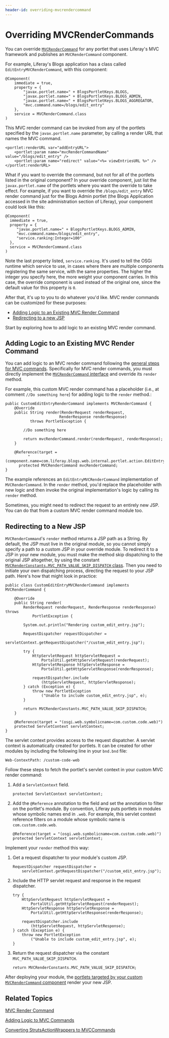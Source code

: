 ```yaml
---
header-id: overriding-mvcrendercommand
---
```


# Overriding MVCRenderCommands

You can override [`MVCRenderCommand`](@platform-ref@/7.1-latest/javadocs/portal-kernel/com/liferay/portal/kernel/portlet/bridges/mvc/MVCRenderCommand.html)
for any portlet that uses Liferay's MVC framework and publishes an
`MVCRenderCommand` component.

For example, Liferay's Blogs application has a class called
`EditEntryMVCRenderCommand`, with this component:


    @Component(
        immediate = true,
        property = {
            "javax.portlet.name=" + BlogsPortletKeys.BLOGS,
            "javax.portlet.name=" + BlogsPortletKeys.BLOGS_ADMIN,
            "javax.portlet.name=" + BlogsPortletKeys.BLOGS_AGGREGATOR,
            "mvc.command.name=/blogs/edit_entry"
        },
        service = MVCRenderCommand.class
    )

This MVC render command can be invoked from any of the portlets specified by
the `javax.portlet.name` parameter, by calling a render URL that names the
MVC command.

	<portlet:renderURL var="addEntryURL">
		<portlet:param name="mvcRenderCommandName" value="/blogs/edit_entry" />
		<portlet:param name="redirect" value="<%= viewEntriesURL %>" />
	</portlet:renderURL>

What if you want to override the command, but not for all of the portlets listed
in the original component? In your override component, just list the
`javax.portlet.name` of the portlets where you want the override to take effect.
For example, if you want to override the `/blogs/edit_entry` MVC render command
just for the Blogs Admin portlet (the Blogs Application accessed in the site
administration section of Liferay), your component could look like this:

    @Component(
      immediate = true,
      property = {
         "javax.portlet.name=" + BlogsPortletKeys.BLOGS_ADMIN,
         "mvc.command.name=/blogs/edit_entry",
         "service.ranking:Integer=100"
      },
      service = MVCRenderCommand.class
    )

Note the last property listed, `service.ranking`. It's used to tell the OSGi
runtime which service to use, in cases where there are multiple components
registering the same service, with the same properties. The higher the integer
you specify here, the more weight your component carries. In this case, the
override component is used instead of the original one, since the default value
for this property is `0`.

After that, it's up to you to do whatever you'd like. MVC render commands can be customized for these purposes:

- [Adding Logic to an Existing MVC Render Command](#adding-logic-to-an-existing-mvc-render-command)
- [Redirecting to a new JSP](#redirecting-to-a-new-jsp)

Start by exploring how to add logic to an existing MVC render command. 

## Adding Logic to an Existing MVC Render Command

You can add logic to an MVC render command following the
[general steps for MVC commands](/docs/7-1/tutorials/-/knowledge_base/t/adding-logic-to-mvc-commands).
Specifically for MVC render commands, you must directly implement the [`MVCRenderCommand` interface](@platform-ref@/7.1-latest/javadocs/portal-kernel/com/liferay/portal/kernel/portlet/bridges/mvc/MVCRenderCommand.html)
and override its `render` method. 

For example, this custom MVC render command has a placeholder (i.e., at comment
`//Do something here`) for adding logic to the `render` method.: 

    public CustomEditEntryRenderCommand implements MVCRenderCommand {
    	@Override
    	public String render(RenderRequest renderRequest, 
                            RenderResponse renderResponse)
               throws PortletException {

            //Do something here

    		return mvcRenderCommand.render(renderRequest, renderResponse);
    	}

        @Reference(target = 
              "(component.name=com.liferay.blogs.web.internal.portlet.action.EditEntryMVCRenderCommand)")
          protected MVCRenderCommand mvcRenderCommand;
    }

The example references an `EditEntryMVCRenderCommand` implementation of
`MVCRenderCommand`. In the `render` method, you'd replace the placeholder with
new logic and then invoke the original implementation's logic by calling its
`render` method. 

Sometimes, you might need to redirect the request to an entirely new JSP. You
can do that from a custom MVC render command module too.

## Redirecting to a New JSP

`MVCRenderCommand`'s `render` method returns a JSP path as a String. By default,
the JSP must live in the original module, so you cannot simply specify a path to
a custom JSP in your override module. To redirect it to a JSP in your new
module, you must make the method skip dispatching to the original JSP
altogether, by using the constant 
[`MVCRenderConstants.MVC_PATH_VALUE_SKIP_DISPATCH` class](@platform-ref@/7.1-latest/javadocs/portal-kernel/com/liferay/portal/kernel/portlet/bridges/mvc/MVCRenderConstants.html).
Then you need to initiate your own dispatching process, directing the request to
your JSP path. Here's how that might look in practice:

    public class CustomEditEntryMVCRenderCommand implements MVCRenderCommand {

        @Override
        public String render(
            RenderRequest renderRequest, RenderResponse renderResponse) throws
                PortletException {

            System.out.println("Rendering custom_edit_entry.jsp");

            RequestDispatcher requestDispatcher =
                servletContext.getRequestDispatcher("/custom_edit_entry.jsp");

            try {
                HttpServletRequest httpServletRequest = 
                    PortalUtil.getHttpServletRequest(renderRequest);
                HttpServletResponse httpServletResponse = 
                    PortalUtil.getHttpServletResponse(renderResponse);

                requestDispatcher.include
                    (httpServletRequest, httpServletResponse);
            } catch (Exception e) {
                throw new PortletException
                    ("Unable to include custom_edit_entry.jsp", e);
            }

            return MVCRenderConstants.MVC_PATH_VALUE_SKIP_DISPATCH;
        }

        @Reference(target = "(osgi.web.symbolicname=com.custom.code.web)")
        protected ServletContext servletContext;
    }

The servlet context provides access to the request dispatcher. A servlet context
is automatically created for portlets. It can be created for other modules by
including the following line in your `bnd.bnd` file:

    Web-ContextPath: /custom-code-web

Follow these steps to fetch the portlet's servlet context in your custom MVC render command:

1.  Add a `ServletContext` field.

        protected ServletContext servletContext;

2.  Add the `@Reference` annotation to the field and set the annotation to
    filter on the portlet's module. By convention, Liferay puts portlets in
    modules whose symbolic names end in `.web`. For example, this servlet
    context reference filters on a module whose symbolic name is
    `com.custom.code.web`.

        @Reference(target = "(osgi.web.symbolicname=com.custom.code.web)")
        protected ServletContext servletContext;

Implement your `render` method this way:

1.  Get a request dispatcher to your module's custom JSP. 

        RequestDispatcher requestDispatcher =
            servletContext.getRequestDispatcher("/custom_edit_entry.jsp");

2.  Include the HTTP servlet request and response in the request dispatcher.

        try {
            HttpServletRequest httpServletRequest = 
                PortalUtil.getHttpServletRequest(renderRequest);
            HttpServletResponse httpServletResponse = 
                PortalUtil.getHttpServletResponse(renderResponse);

            requestDispatcher.include
                (httpServletRequest, httpServletResponse);
        } catch (Exception e) {
            throw new PortletException
                ("Unable to include custom_edit_entry.jsp", e);
        }

3.  Return the request dispatcher via the constant 
    `MVC_PATH_VALUE_SKIP_DISPATCH`.

        return MVCRenderConstants.MVC_PATH_VALUE_SKIP_DISPATCH;

After deploying your module, the [portlets targeted by your custom
`MVCRenderCommand` component](/docs/7-1/tutorials/-/knowledge_base/t/adding-logic-to-mvc-commands#publish-as-a-component)
render your new JSP. 

## Related Topics

[MVC Render Command](/docs/7-1/tutorials/-/knowledge_base/t/mvc-render-command)

[Adding Logic to MVC Commands](/docs/7-1/tutorials/-/knowledge_base/t/adding-logic-to-mvc-commands)

[Converting StrutsActionWrappers to MVCCommands](/docs/7-1/tutorials/-/knowledge_base/t/converting-strutsactionwrappers-to-mvccommands)
